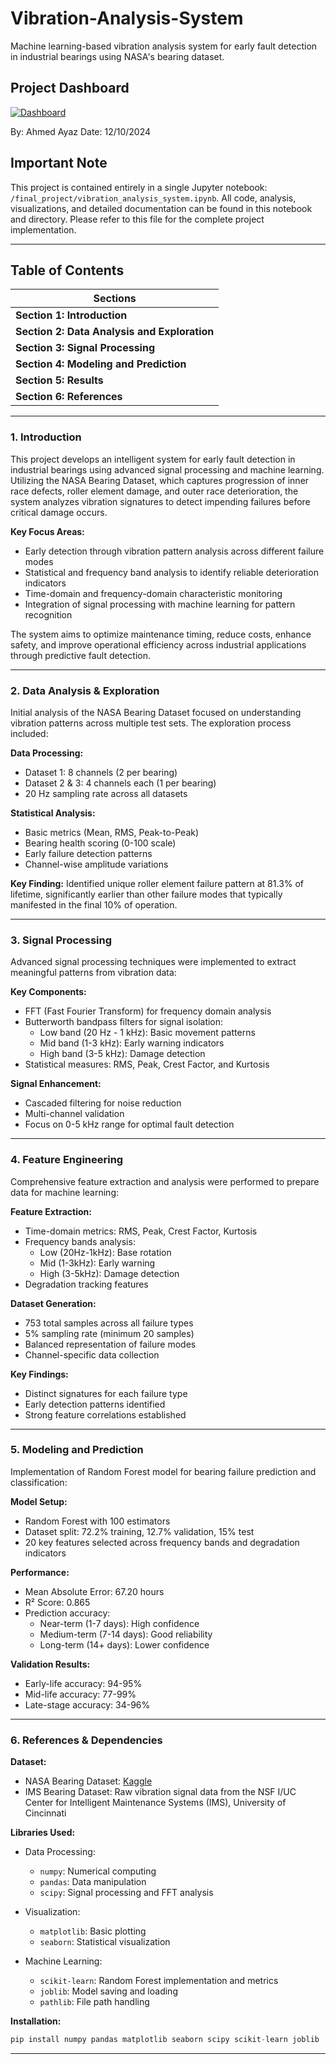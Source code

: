 # Vibration-Analysis-System
Machine learning-based vibration analysis system for early fault detection in industrial bearings using NASA's bearing dataset.

## Project Dashboard
[![Dashboard](https://img.shields.io/badge/Visit-Dashboard-blue?style=for-the-badge&logo=vercel)](https://dashboard-link-placeholder.com)


By: Ahmed Ayaz
Date: 12/10/2024  

## Important Note
This project is contained entirely in a single Jupyter notebook: `/final_project/vibration_analysis_system.ipynb`. All code, analysis, visualizations, and detailed documentation can be found in this notebook and directory. Please refer to this file for the complete project implementation.

---

## Table of Contents

| **Sections**                     |  
|----------------------------------|  
| **Section 1: Introduction**      |  
| **Section 2: Data Analysis and Exploration**  |  
| **Section 3: Signal Processing** |  
| **Section 4: Modeling and Prediction** |  
| **Section 5: Results**           |  
| **Section 6: References**        |  

---

### 1. Introduction
This project develops an intelligent system for early fault detection in industrial bearings using advanced signal processing and machine learning. Utilizing the NASA Bearing Dataset, which captures progression of inner race defects, roller element damage, and outer race deterioration, the system analyzes vibration signatures to detect impending failures before critical damage occurs.

**Key Focus Areas:**
- Early detection through vibration pattern analysis across different failure modes
- Statistical and frequency band analysis to identify reliable deterioration indicators
- Time-domain and frequency-domain characteristic monitoring
- Integration of signal processing with machine learning for pattern recognition

The system aims to optimize maintenance timing, reduce costs, enhance safety, and improve operational efficiency across industrial applications through predictive fault detection.

---

### 2. Data Analysis & Exploration
Initial analysis of the NASA Bearing Dataset focused on understanding vibration patterns across multiple test sets. The exploration process included:

**Data Processing:**
- Dataset 1: 8 channels (2 per bearing)
- Dataset 2 & 3: 4 channels each (1 per bearing)
- 20 Hz sampling rate across all datasets

**Statistical Analysis:**
- Basic metrics (Mean, RMS, Peak-to-Peak)
- Bearing health scoring (0-100 scale)
- Early failure detection patterns
- Channel-wise amplitude variations

**Key Finding:** 
Identified unique roller element failure pattern at 81.3% of lifetime, significantly earlier than other failure modes that typically manifested in the final 10% of operation.

---

### 3. Signal Processing
Advanced signal processing techniques were implemented to extract meaningful patterns from vibration data:

**Key Components:**
- FFT (Fast Fourier Transform) for frequency domain analysis
- Butterworth bandpass filters for signal isolation:
  - Low band (20 Hz - 1 kHz): Basic movement patterns
  - Mid band (1-3 kHz): Early warning indicators
  - High band (3-5 kHz): Damage detection
- Statistical measures: RMS, Peak, Crest Factor, and Kurtosis

**Signal Enhancement:**
- Cascaded filtering for noise reduction
- Multi-channel validation
- Focus on 0-5 kHz range for optimal fault detection


---

### 4. Feature Engineering
Comprehensive feature extraction and analysis were performed to prepare data for machine learning:

**Feature Extraction:**
- Time-domain metrics: RMS, Peak, Crest Factor, Kurtosis
- Frequency bands analysis:
  - Low (20Hz-1kHz): Base rotation
  - Mid (1-3kHz): Early warning
  - High (3-5kHz): Damage detection
- Degradation tracking features

**Dataset Generation:**
- 753 total samples across all failure types
- 5% sampling rate (minimum 20 samples)
- Balanced representation of failure modes
- Channel-specific data collection

**Key Findings:**
- Distinct signatures for each failure type
- Early detection patterns identified
- Strong feature correlations established

---

### 5. Modeling and Prediction
Implementation of Random Forest model for bearing failure prediction and classification:

**Model Setup:**
- Random Forest with 100 estimators
- Dataset split: 72.2% training, 12.7% validation, 15% test
- 20 key features selected across frequency bands and degradation indicators

**Performance:**
- Mean Absolute Error: 67.20 hours
- R² Score: 0.865
- Prediction accuracy:
  - Near-term (1-7 days): High confidence
  - Medium-term (7-14 days): Good reliability
  - Long-term (14+ days): Lower confidence

**Validation Results:**
- Early-life accuracy: 94-95%
- Mid-life accuracy: 77-99%
- Late-stage accuracy: 34-96%

---

### 6. References & Dependencies

**Dataset:**
- NASA Bearing Dataset: [Kaggle](https://www.kaggle.com/datasets/vinayak123tyagi/bearing-dataset/data)
- IMS Bearing Dataset: Raw vibration signal data from the NSF I/UC Center for Intelligent Maintenance Systems (IMS), University of Cincinnati

**Libraries Used:**
- Data Processing:
  - `numpy`: Numerical computing
  - `pandas`: Data manipulation
  - `scipy`: Signal processing and FFT analysis

- Visualization:
  - `matplotlib`: Basic plotting
  - `seaborn`: Statistical visualization

- Machine Learning:
  - `scikit-learn`: Random Forest implementation and metrics
  - `joblib`: Model saving and loading
  - `pathlib`: File path handling

**Installation:**
```python
pip install numpy pandas matplotlib seaborn scipy scikit-learn joblib
```

---
